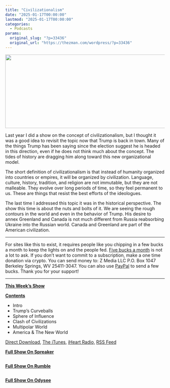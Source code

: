 ```yaml
---
title: "Civilizationalism"
date: "2025-01-17T00:00:00"
lastmod: "2025-01-17T00:00:00"
categories:
  - Podcasts
params:
  original_slug: "?p=33436"
  original_url: "https://thezman.com/wordpress/?p=33436"
---
```


[<img
src="http://thezman.com/wordpress/wp-content/uploads/2018/01/Power-Hour.png"
decoding="async" width="600" height="233" />](http://thezman.com/wordpress/wp-content/uploads/2018/01/Power-Hour.png)

Last year I did a show on the concept of civilizationalism, but I
thought it was a good idea to revisit the topic now that Trump is back
in town. Many of the things Trump has been saying since the election
suggest he is headed in this direction, even if he does not think much
about the concept. The tides of history are dragging him along toward
this new organizational model.

The short definition of civilizationalism is that instead of humanity
organized into countries or empires, it will be organized by
civilization. Language, culture, history, tradition, and religion are
not immutable, but they are not malleable. They evolve over long periods
of time, so they feel permanent to us. These are things that resist the
best efforts of the ideologues.

The last time I addressed this topic it was in the historical
perspective. The show this time is about the nuts and bolts of it. We
are seeing the rough contours in the world and even in the behavior of
Trump. His desire to annex Greenland and Canada is not much different
from Russia reabsorbing Ukraine into the Russian world. Canada and
Greenland are part of the American civilization.

------------------------------------------------------------------------

For sites like this to exist, it requires people like you chipping in a
few bucks a month to keep the lights on and the people fed.
<a href="https://www.subscribestar.com/the-z-blog"
rel="noopener noreferrer" target="_blank">Five bucks a month</a> is not
a lot to ask. If you don’t want to commit to a subscription, make a one
time donation via crypto. You can send money to: Z Media LLC P.O. Box
1047 Berkeley Springs, WV 25411-3047. You can also use <a
href="https://www.paypal.com/cgi-bin/webscr?cmd=_s-xclick&amp;hosted_button_id=UDAS2Q8JYA6CN&amp;source=url"
rel="noopener noreferrer" target="_blank">PayPal</a> to send a few
bucks. Thank you for your support!

------------------------------------------------------------------------

**<u>This Week’s Show</u>**

**<u>Contents</u>**

-   Intro
-   Trump’s Curveballs
-   Sphere of Influence
-   Clash of Civilizations
-   Multipolar World
-   America & The New World

<a href="https://api.spreaker.com/v2/episodes/63720185/download.mp3"
rel="noopener" target="_blank">Direct Download</a>, <a
href="https://itunes.apple.com/us/podcast/the-z-blog-power-hour/id1262799640?mt=2"
rel="noopener noreferrer" target="_blank">The iTunes</a>,
<a href="https://www.iheart.com/podcast/the-z-blog-power-hour-29246491/"
rel="noopener noreferrer" target="_blank">iHeart Radio,</a>
<a href="https://www.spreaker.com/show/2589657/episodes/feed"
rel="noopener noreferrer" target="_blank">RSS Feed</a>

**<u>Full Show On Spreaker</u>**

<span class="mce_SELRES_start" mce-type="bookmark"
style="display: inline-block; width: 0px; overflow: hidden; line-height: 0;">﻿</span>

**<u>Full Show On Rumble</u>**

<span class="mce_SELRES_start" mce-type="bookmark"
style="display: inline-block; width: 0px; overflow: hidden; line-height: 0;">﻿</span>

**<u>Full Show On Odysee</u>**

<span class="mce_SELRES_start" mce-type="bookmark"
style="display: inline-block; width: 0px; overflow: hidden; line-height: 0;">﻿</span>
